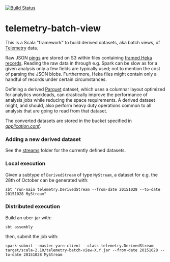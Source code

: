 [![Build Status](https://travis-ci.org/mozilla/telemetry-batch-view.svg?branch=master)](https://travis-ci.org/mozilla/telemetry-batch-view)

# telemetry-batch-view

This is a Scala "framework" to build derived datasets, aka batch views, of [Telemetry](https://wiki.mozilla.org/Telemetry) data.

Raw JSON [pings](https://ci.mozilla.org/job/mozilla-central-docs/Tree_Documentation/toolkit/components/telemetry/telemetry/pings.html) are stored on S3 within files containing [framed Heka records](https://hekad.readthedocs.org/en/latest/message/index.html#stream-framing). Reading the raw data in through e.g. Spark can be slow as for a given analysis only a few fields are typically used; not to mention the cost of parsing the JSON blobs. Furthermore, Heka files might contain only a handful of records under certain circumstances.

Defining a derived [Parquet](https://parquet.apache.org/) dataset, which uses a columnar layout optimized for analytics workloads, can drastically improve the performance of analysis jobs while reducing the space requirements. A derived dataset might, and should, also perform heavy duty operations common to all analysis that are going to read from that dataset.

The converted datasets are stored in the bucket specified in [*application.conf*](https://github.com/vitillo/aws-lambda-parquet/blob/master/src/main/resources/application.conf#L2).

### Adding a new derived dataset

See the [streams](https://github.com/vitillo/telemetry-parquet/blob/master/src/main/scala/streams) folder for the currently defined datasets.

### Local execution
Given a subtype of `DerivedStream` of type `MyStream`, a dataset for e.g. the 28th of October can be generated with:
```
sbt "run-main telemetry.DerivedStream --from-date 20151028 --to-date 20151028 MyStream"
```

### Distributed execution
Build an uber-jar with:
```
sbt assembly
```
then, submit the job with:
```
spark-submit --master yarn-client --class telemetry.DerivedStream target/scala-2.10/telemetry-batch-view-X.Y.jar --from-date 20151028 --to-date 20151028 MyStream
``` 
